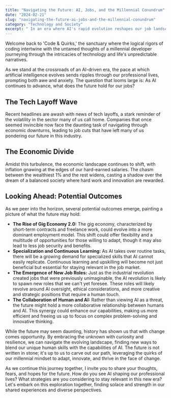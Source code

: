 ```yaml
---
title: "Navigating the Future: AI, Jobs, and the Millennial Conundrum"
date: "2024-02-21"
slug: "navigating-the-future-ai-jobs-and-the-millennial-conundrum"
category: "Technology and Society"
excerpt: " In an era where AI's rapid evolution reshapes our job landscape, a 35-year-old millennial developer reflects on the future of work amidst tech layoffs, economic uncertainties, and the widening wealth gap..."
---
```


<div class="prose prose-lg max-w-none">

  <p>
    Welcome back to 'Code & Quirks,' the sanctuary where the logical rigors of coding intertwine with the untamed thoughts of a millennial developer journeying through the intricacies of technology and life's unpredictable narratives.
  </p>

  <p>
    As we stand at the crossroads of an AI-driven era, the pace at which artificial intelligence evolves sends ripples through our professional lives, prompting both awe and anxiety. The question that looms large is: As AI continues to advance, what does the future hold for our jobs?
  </p>

  <h2 class="text-3xl">The Tech Layoff Wave</h2>
  <p>
    Recent headlines are awash with news of tech layoffs, a stark reminder of the volatility in the sector many of us call home. Companies that once seemed invincible now face the daunting task of navigating through economic downturns, leading to job cuts that have left many of us pondering our future in this industry.
  </p>

  <h2 class="text-3xl">The Economic Divide</h2>
  <p>
    Amidst this turbulence, the economic landscape continues to shift, with inflation gnawing at the edges of our hard-earned salaries. The chasm between the wealthiest 1% and the rest widens, casting a shadow over the dream of a balanced society where hard work and innovation are rewarded.
  </p>

  <h2 class="text-3xl">Looking Ahead: Potential Outcomes</h2>
  <p>
    As we peer into the horizon, several potential outcomes emerge, painting a picture of what the future may hold:
  </p>

  <ul class="list-disc ml-8 mb-8">
    <li class="mb-4"><strong class="text-xl">The Rise of Gig Economy 2.0:</strong> The gig economy, characterized by short-term contracts and freelance work, could evolve into a more dominant employment model. This shift could offer flexibility and a multitude of opportunities for those willing to adapt, though it may also lead to less job security and benefits.</li>
    <li class="mb-4"><strong class="text-xl">Specialization and Continuous Learning:</strong> As AI takes over routine tasks, there will be a growing demand for specialized skills that AI cannot easily replicate. Continuous learning and upskilling will become not just beneficial but essential for staying relevant in the job market.</li>
    <li class="mb-4"><strong class="text-xl">The Emergence of New Job Roles:</strong> Just as the industrial revolution created jobs that were previously unimaginable, the AI revolution is likely to spawn new roles that we can't yet foresee. These roles will likely revolve around AI oversight, ethical considerations, and more creative and strategic positions that require a human touch.</li>
    <li class="mb-4"><strong class="text-xl">The Collaboration of Human and AI:</strong> Rather than viewing AI as a threat, the future might hold a more collaborative relationship between humans and AI. This synergy could enhance our capabilities, making us more efficient and freeing us up to focus on complex problem-solving and innovative thinking.</li>
  </ul>

  <p>
    While the future may seem daunting, history has shown us that with change comes opportunity. By embracing the unknown with curiosity and resilience, we can navigate the evolving landscape, finding new ways to blend our unique human skills with the capabilities of AI. The future is not written in stone; it's up to us to carve out our path, leveraging the quirks of our millennial mindset to adapt, innovate, and thrive in the face of change.
  </p>

  <p>
    As we continue this journey together, I invite you to share your thoughts, fears, and hopes for the future. How do you see AI shaping our professional lives? What strategies are you considering to stay relevant in this new era? Let's embark on this exploration together, finding solace and strength in our shared experiences and diverse perspectives.
  </p>
</div>